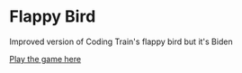 # Flappy Bird
Improved version of Coding Train's flappy bird but it's Biden

[Play the game here](https://no-there.github.io/Flappy-Bird)

